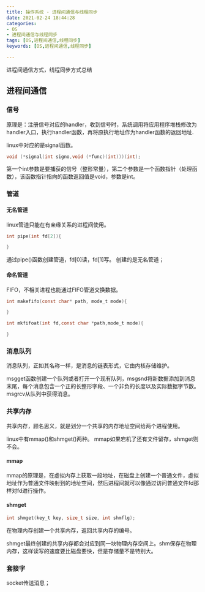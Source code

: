 ```yaml
---
title: 操作系统 - 进程间通信与线程同步
date: 2021-02-24 18:44:28
categories: 
- OS
- 进程间通信与线程同步
tags: [OS,进程间通信,线程同步]
keywords: [OS,进程间通信,线程同步]

---
```


进程间通信方式，线程同步方式总结
<!---more--->

## 进程间通信

### 信号

原理是：注册信号对应的handler，收到信号时，系统调用将应用程序堆栈修改为handler入口，执行handler函数，再将原执行地址作为handler函数的返回地址.

linux中对应的是signal函数。
```C
void (*signal(int signo,void (*func)(int)))(int);
```

第一个int参数是要捕获的信号（整形常量），第二个参数是一个函数指针（处理函数），该函数指针指向的函数返回值是void，参数是int。


### 管道

#### 无名管道

linux管道只能在有亲缘关系的进程间使用。

```C
int pipe(int fd[2]){

}
```
通过pipe()函数创建管道，fd[0]读，fd[1]写。 创建的是无名管道；

#### 命名管道

FIFO，不相关进程也能通过FIFO管道交换数据。

```C
int makefifo(const char* path, mode_t mode){

}

int mkfifoat(int fd,const char *path,mode_t mode){

}

```




### 消息队列

消息队列，正如其名称一样，是消息的链表形式，它由内核存储维护。

msgget函数创建一个队列或者打开一个现有队列，msgsnd将新数据添加到消息末尾，每个消息包含一个正的长整形字段、一个非负的长度以及实际数据字节数。msgrcv从队列中获得消息。

### 共享内存

共享内存，顾名思义，就是划分一个共享的内存地址空间给两个进程使用。

linux中有mmap()和shmget()两种。 mmap如果宕机了还有文件留存，shmget则不会。

#### mmap

mmap的原理是，在虚拟内存上获取一段地址，在磁盘上创建一个普通文件，虚拟地址作为普通文件映射到的地址空间，然后进程间就可以像通过访问普通文件fd那样对fd进行操作。

#### shmget

```C
int shmget(key_t key, size_t size, int shmflg);
```

在物理内存创建一个共享内存，返回共享内存的编号。

shmget最终创建的共享内存都会对应到同一块物理内存空间上。shm保存在物理内存，这样读写的速度要比磁盘要快，但是存储量不是特别大。


### 套接字

socket传送消息；